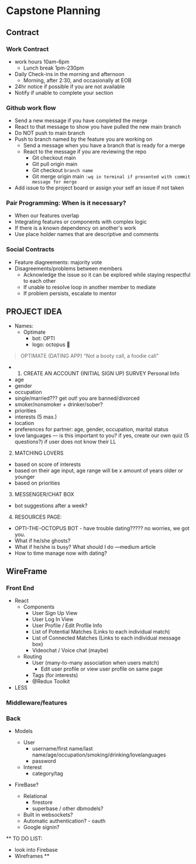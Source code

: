 # Capstone Planning

## Contract

### Work Contract

- work hours 10am-6pm
  - Lunch break 1pm-230pm
- Daily Check-ins in the morning and afternoon
  - Morning, after 2:30, and occasionally at EOB
- 24hr notice if possible if you are not available
- Notify if unable to complete your section

### Github work flow

- Send a new message if you have completed the merge
- React to that message to show you have pulled the new main branch
- Do NOT push to main branch
- Push to branch named by the feature you are working on
  - Send a message when you have a branch that is ready for a merge
  - React to the message if you are reviewing the repo
    - Git checkout main
    - Git pull origin main
    - Git checkout `branch name`
    - Git merge origin main `:wq in terminal if presented with commit message for merge`
- Add issue to the project board or assign your self an issue if not taken

### Pair Programming: When is it necessary?

- When our features overlap
- Integrating features or components with complex logic
- If there is a known dependency on another's work
- Use place holder names that are descriptive and comments

### Social Contracts

- Feature diagreements: majority vote
- Disagreements/problems between members
  - Acknowledge the issue so it can be explored while staying respectful to each other
  - If unable to resolve loop in another member to mediate
  - If problem persists, escalate to mentor

## PROJECT IDEA

- Names:
  - Optimate
    - bot: OPTI
    - logo: octopus 🐙

> OPTIMATE (DATING APP)
> “Not a booty call, a foodie call"

- 1. CREATE AN ACCOUNT (INITIAL SIGN UP)
     SURVEY
     Personal Info
- age
- gender
- occupation
- single/married??? get out! you are banned/divorced
- smoker/nonsmoker + drinker/sober?
- priorities
- interests (5 max.)
- location
- preferences for partner: age, gender, occupation, marital status
- love languages — is this important to you?
  if yes, create our own quiz (5 questions?) if user does not know their LL

2. MATCHING LOVERS

- based on score of interests
- based on their age input, age range will be x amount of years older or younger
- based on priorities

3. MESSENGER/CHAT BOX

- bot suggestions after a week?

4. RESOURCES PAGE:

- OPTI-THE-OCTOPUS BOT - have trouble dating????? no worries, we got you.
- What if he/she ghosts?
- What if he/she is busy? What should I do —medium article
- How to time manage now with dating?

## WireFrame

### Front End

- React
  - Components
    - User Sign Up View
    - User Log In View
    - User Profile / Edit Profile Info
    - List of Potential Matches (Links to each individual match)
    - List of Connected Matches (Links to each individual message box)
    - Videochat / Voice chat (maybe)
  - Routing
    - User (many-to-many association when users match)
      - Edit user profile or view user profile on same page
    - Tags (for interests)
    - @Redux Toolkit
- LESS

### Middleware/features

### Back

- Models

  - User
    - username/first name/last name/age/occupation/smoking/drinking/lovelanguages
    - password
  - Interest
    - category/tag

- FireBase?
  - Relational
    - firestore
    - superbase / other dbmodels?
  - Built in websockets?
  - Automatic authentication? - oauth
  - Google signin?

\*\*
TO DO LIST:

- look into Firebase
- Wireframes
  \*\*
